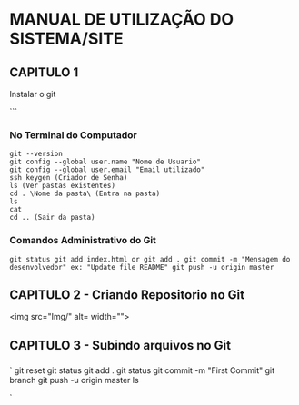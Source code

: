 # MANUAL DE UTILIZAÇÃO DO SISTEMA/SITE
## CAPITULO 1
Instalar o git
<p aling="center>
intalar o Git<a hrenf= "https://git-scm.com/downloads/win" target="blank"></a>
</p>
```

### No Terminal do Computador
```
git --version
git config --global user.name "Nome de Usuario"
git config --global user.email "Email utilizado"
ssh keygen (Criador de Senha)
ls (Ver pastas existentes)
cd . \Nome da pasta\ (Entra na pasta)
ls 
cat
cd .. (Sair da pasta)

```

### Comandos Administrativo do Git

`
git status
git add index.html or git add .
git commit -m "Mensagem do desenvolvedor" ex: "Update file README"
git push -u origin master 
`
###

## CAPITULO 2 - Criando Repositorio no Git
<img src="Img/" alt= width="">
###

## CAPITULO 3 - Subindo arquivos no Git
###
`
git reset
git status
git add .
git status
git commit -m "First Commit"
git branch
git push -u origin master
ls 

`